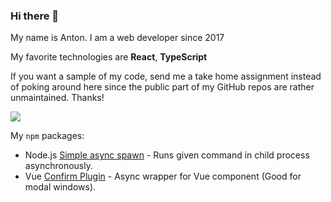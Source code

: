 ### Hi there 👋

My name is Anton.
I am a web developer since 2017

My favorite technologies are **React**, **TypeScript**

If you want a sample of my code, send me a take home assignment instead of poking around here since the public part of my GitHub repos are rather unmaintained.
Thanks!

<a href="https://www.codewars.com/users/Antohan" target="_blank" rel="noopener noreferer">
  <img src="https://www.codewars.com/users/Antohan/badges/small">
</a>

My `npm` packages:
- Node.js [Simple async spawn](https://github.com/Antohan/simple-async-spawn) - Runs given command in child process asynchronously.
- Vue [Confirm Plugin](https://github.com/Antohan/vue-confirm-plugin) - Async wrapper for Vue component (Good for modal windows).
